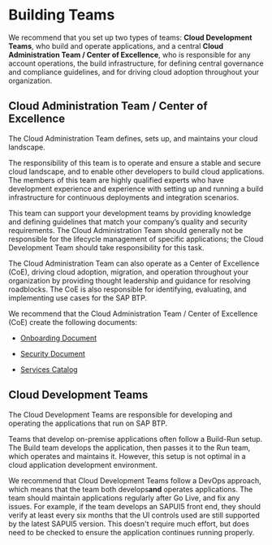 <!-- loiofdeddf22a6964d86a199b9eb11c7075e -->

# Building Teams

We recommend that you set up two types of teams: **Cloud Development Teams**, who build and operate applications, and a central **Cloud Administration Team / Center of Excellence**, who is responsible for any account operations, the build infrastructure, for defining central governance and compliance guidelines, and for driving cloud adoption throughout your organization.

 <a name="loiof36d159b91004ebda56faf35c2ebd90d"/>

<!-- loiof36d159b91004ebda56faf35c2ebd90d -->

## Cloud Administration Team / Center of Excellence

The Cloud Administration Team defines, sets up, and maintains your cloud landscape.

The responsibility of this team is to operate and ensure a stable and secure cloud landscape, and to enable other developers to build cloud applications. The members of this team are highly qualified experts who have development experience and experience with setting up and running a build infrastructure for continuous deployments and integration scenarios.

This team can support your development teams by providing knowledge and defining guidelines that match your company’s quality and security requirements. The Cloud Administration Team should generally not be responsible for the lifecycle management of specific applications; the Cloud Development Team should take responsibility for this task.

The Cloud Administration Team can also operate as a Center of Excellence \(CoE\), driving cloud adoption, migration, and operation throughout your organization by providing thought leadership and guidance for resolving roadblocks. The CoE is also responsible for identifying, evaluating, and implementing use cases for the SAP BTP.

We recommend that the Cloud Administration Team / Center of Excellence \(CoE\) create the following documents:

-   [Onboarding Document](creating-an-onboarding-process-for-development-projects-4bd29a8.md#loio4bd29a8a49c84727aeb81a8f60e74ea0__section_onboarding_doc)

-   [Security Document](creating-an-onboarding-process-for-development-projects-4bd29a8.md#loio4bd29a8a49c84727aeb81a8f60e74ea0__section_security_doc)

-   [Services Catalog](creating-an-onboarding-process-for-development-projects-4bd29a8.md#loio4bd29a8a49c84727aeb81a8f60e74ea0__section_services_catalog)


 <a name="loio4157200ef2644243aa74ae2770df1d94"/>

<!-- loio4157200ef2644243aa74ae2770df1d94 -->

## Cloud Development Teams

The Cloud Development Teams are responsible for developing and operating the applications that run on SAP BTP.

Teams that develop on-premise applications often follow a Build-Run setup. The Build team develops the application, then passes it to the Run team, which operates and maintains it. However, this setup is not optimal in a cloud application development environment.

We recommend that Cloud Development Teams follow a DevOps approach, which means that the team both develops**and** operates applications. The team should maintain applications regularly after Go Live, and fix any issues. For example, if the team develops an SAPUI5 front end, they should verify at least every six months that the UI controls used are still supported by the latest SAPUI5 version. This doesn't require much effort, but does need to be checked to ensure the application continues running properly.

